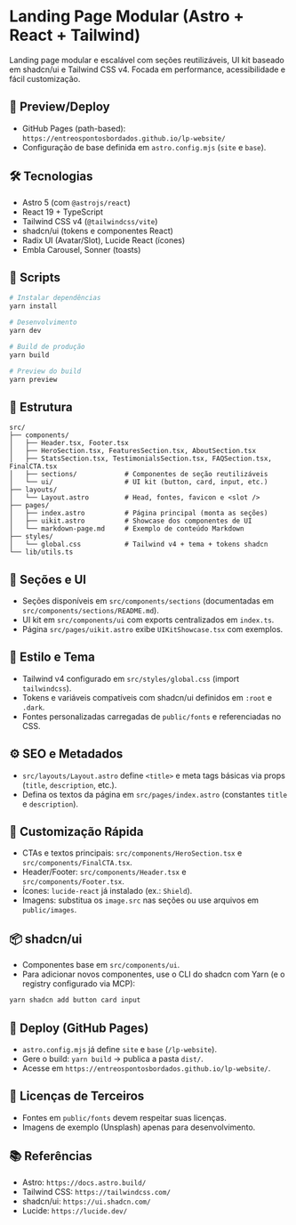 # Landing Page Modular (Astro + React + Tailwind)

Landing page modular e escalável com seções reutilizáveis, UI kit baseado em shadcn/ui e Tailwind CSS v4. Focada em performance, acessibilidade e fácil customização.

## 🔗 Preview/Deploy

- GitHub Pages (path-based): `https://entreospontosbordados.github.io/lp-website/`
- Configuração de base definida em `astro.config.mjs` (`site` e `base`).

## 🛠️ Tecnologias

- Astro 5 (com `@astrojs/react`)
- React 19 + TypeScript
- Tailwind CSS v4 (`@tailwindcss/vite`)
- shadcn/ui (tokens e componentes React)
- Radix UI (Avatar/Slot), Lucide React (ícones)
- Embla Carousel, Sonner (toasts)

## 🚀 Scripts

```bash
# Instalar dependências
yarn install

# Desenvolvimento
yarn dev

# Build de produção
yarn build

# Preview do build
yarn preview
```

## 📁 Estrutura

```
src/
├── components/
│   ├── Header.tsx, Footer.tsx
│   ├── HeroSection.tsx, FeaturesSection.tsx, AboutSection.tsx
│   ├── StatsSection.tsx, TestimonialsSection.tsx, FAQSection.tsx, FinalCTA.tsx
│   ├── sections/            # Componentes de seção reutilizáveis
│   └── ui/                  # UI kit (button, card, input, etc.)
├── layouts/
│   └── Layout.astro         # Head, fontes, favicon e <slot />
├── pages/
│   ├── index.astro          # Página principal (monta as seções)
│   ├── uikit.astro          # Showcase dos componentes de UI
│   └── markdown-page.md     # Exemplo de conteúdo Markdown
├── styles/
│   └── global.css           # Tailwind v4 + tema + tokens shadcn
└── lib/utils.ts
```

## 🧩 Seções e UI

- Seções disponíveis em `src/components/sections` (documentadas em `src/components/sections/README.md`).
- UI kit em `src/components/ui` com exports centralizados em `index.ts`.
- Página `src/pages/uikit.astro` exibe `UIKitShowcase.tsx` com exemplos.

## 🎨 Estilo e Tema

- Tailwind v4 configurado em `src/styles/global.css` (import `tailwindcss`).
- Tokens e variáveis compatíveis com shadcn/ui definidos em `:root` e `.dark`.
- Fontes personalizadas carregadas de `public/fonts` e referenciadas no CSS.

## ⚙️ SEO e Metadados

- `src/layouts/Layout.astro` define `<title>` e meta tags básicas via props (`title`, `description`, etc.).
- Defina os textos da página em `src/pages/index.astro` (constantes `title` e `description`).

## 🔧 Customização Rápida

- CTAs e textos principais: `src/components/HeroSection.tsx` e `src/components/FinalCTA.tsx`.
- Header/Footer: `src/components/Header.tsx` e `src/components/Footer.tsx`.
- Ícones: `lucide-react` já instalado (ex.: `Shield`).
- Imagens: substitua os `image.src` nas seções ou use arquivos em `public/images`.

## 📦 shadcn/ui

- Componentes base em `src/components/ui`.
- Para adicionar novos componentes, use o CLI do shadcn com Yarn (e o registry configurado via MCP):
```bash
yarn shadcn add button card input
```

## 🚚 Deploy (GitHub Pages)

- `astro.config.mjs` já define `site` e `base` (`/lp-website`).
- Gere o build: `yarn build` → publica a pasta `dist/`.
- Acesse em `https://entreospontosbordados.github.io/lp-website/`.

## 📄 Licenças de Terceiros

- Fontes em `public/fonts` devem respeitar suas licenças.
- Imagens de exemplo (Unsplash) apenas para desenvolvimento.

## 📚 Referências

- Astro: `https://docs.astro.build/`
- Tailwind CSS: `https://tailwindcss.com/`
- shadcn/ui: `https://ui.shadcn.com/`
- Lucide: `https://lucide.dev/`